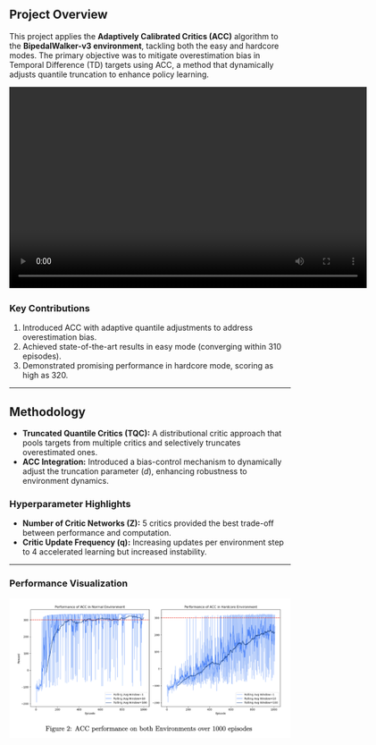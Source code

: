 

## Project Overview

This project applies the **Adaptively Calibrated Critics (ACC)** algorithm to the **BipedalWalker-v3 environment**, tackling both the easy and hardcore modes. The primary objective was to mitigate overestimation bias in Temporal Difference (TD) targets using ACC, a method that dynamically adjusts quantile truncation to enhance policy learning.

<video width="640" height="360" controls>
  <source src="nfqn37-agent-hardcore-video,episode=900,score=334.mp4" type="video/mp4">
  Your browser does not support the video tag.
</video>


### Key Contributions
1. Introduced ACC with adaptive quantile adjustments to address overestimation bias.
2. Achieved state-of-the-art results in easy mode (converging within 310 episodes).
3. Demonstrated promising performance in hardcore mode, scoring as high as 320.

---

## Methodology

- **Truncated Quantile Critics (TQC):** A distributional critic approach that pools targets from multiple critics and selectively truncates overestimated ones.
- **ACC Integration:** Introduced a bias-control mechanism to dynamically adjust the truncation parameter ($d$), enhancing robustness to environment dynamics.

### Hyperparameter Highlights
- **Number of Critic Networks (Z):** 5 critics provided the best trade-off between performance and computation.
- **Critic Update Frequency (q):** Increasing updates per environment step to 4 accelerated learning but increased instability.

---

### Performance Visualization

![Performance Summary](peformance.png)


